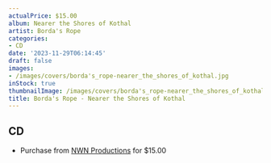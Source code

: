 ```yaml
---
actualPrice: $15.00
album: Nearer the Shores of Kothal
artist: Borda's Rope
categories:
- CD
date: '2023-11-29T06:14:45'
draft: false
images:
- /images/covers/borda's_rope-nearer_the_shores_of_kothal.jpg
inStock: true
thumbnailImage: /images/covers/borda's_rope-nearer_the_shores_of_kothal-thumb.jpg
title: Borda's Rope - Nearer the Shores of Kothal
---
```


## CD
* Purchase from [NWN Productions](http://shop.nwnprod.com/index.php?route=product/product&path=93&product_id=20777&sort=pd.name&order=ASC) for $15.00
